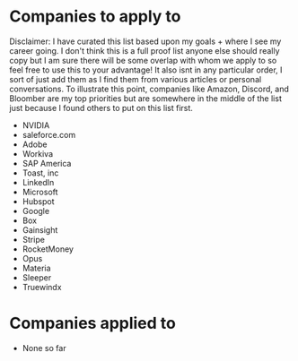 # Companies to apply to

Disclaimer: I have curated this list based upon my goals + where I see my career going. I don't think this is a full proof list anyone else should really copy but I am sure there will be some overlap with whom we apply to so feel free to use this to your advantage! It also isnt in any particular order, I sort of just add them as I find them from various articles or personal conversations. To illustrate this point, companies like Amazon, Discord, and Bloomber are my top priorities but are somewhere in the middle of the list just because I found others to put on this list first.

- NVIDIA
- saleforce.com
- Adobe
- Workiva
- SAP America
- Toast, inc
- LinkedIn
- Microsoft
- Hubspot
- Google
- Box
- Gainsight
- Stripe
- RocketMoney
- Opus
- Materia
- Sleeper
- Truewindx

# Companies applied to

- None so far
